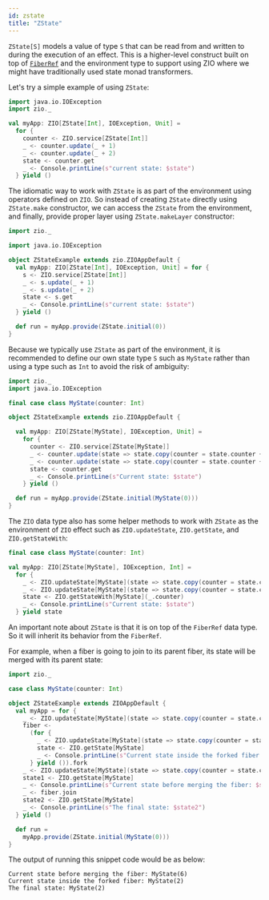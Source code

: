 ```yaml
---
id: zstate
title: "ZState"
---
```


`ZState[S]` models a value of type `S` that can be read from and written to during the execution of an effect. This is a higher-level construct built on top of [`FiberRef`](../fiber/fiberref.md) and the environment type to support using ZIO where we might have traditionally used state monad transformers.

Let's try a simple example of using `ZState`:

```scala mdoc:silent:nest
import java.io.IOException
import zio._

val myApp: ZIO[ZState[Int], IOException, Unit] =
  for {
    counter <- ZIO.service[ZState[Int]]
    _ <- counter.update(_ + 1)
    _ <- counter.update(_ + 2)
    state <- counter.get
    _ <- Console.printLine(s"current state: $state")
  } yield ()
```

The idiomatic way to work with `ZState` is as part of the environment using operators defined on `ZIO`. So instead of creating `ZState` directly using `ZState.make` constructor, we can access the `ZState` from the environment, and finally, provide proper layer using `ZState.makeLayer` constructor:

```scala mdoc:compile-only
import zio._

import java.io.IOException

object ZStateExample extends zio.ZIOAppDefault {
  val myApp: ZIO[ZState[Int], IOException, Unit] = for {
    s <- ZIO.service[ZState[Int]]
    _ <- s.update(_ + 1)
    _ <- s.update(_ + 2)
    state <- s.get
    _ <- Console.printLine(s"current state: $state")
  } yield ()

  def run = myApp.provide(ZState.initial(0))
}
```

Because we typically use `ZState` as part of the environment, it is recommended to define our own state type `S` such as `MyState` rather than using a type such as `Int` to avoid the risk of ambiguity:

```scala mdoc:compile-only
import zio._
import java.io.IOException

final case class MyState(counter: Int)

object ZStateExample extends zio.ZIOAppDefault {

  val myApp: ZIO[ZState[MyState], IOException, Unit] =
    for {
      counter <- ZIO.service[ZState[MyState]]
      _ <- counter.update(state => state.copy(counter = state.counter + 1))
      _ <- counter.update(state => state.copy(counter = state.counter + 2))
      state <- counter.get
      _ <- Console.printLine(s"Current state: $state")
    } yield ()

  def run = myApp.provide(ZState.initial(MyState(0)))
}
```

The `ZIO` data type also has some helper methods to work with `ZState` as the environment of `ZIO` effect such as `ZIO.updateState`, `ZIO.getState`, and `ZIO.getStateWith`:

```scala mdoc:compile-only
final case class MyState(counter: Int)

val myApp: ZIO[ZState[MyState], IOException, Int] =
  for {
    _ <- ZIO.updateState[MyState](state => state.copy(counter = state.counter + 1))
    _ <- ZIO.updateState[MyState](state => state.copy(counter = state.counter + 2))
    state <- ZIO.getStateWith[MyState](_.counter)
    _ <- Console.printLine(s"Current state: $state")
  } yield state
```

An important note about `ZState` is that it is on top of the `FiberRef` data type. So it will inherit its behavior from the `FiberRef`.

For example, when a fiber is going to join to its parent fiber, its state will be merged with its parent state:

```scala mdoc:compile-only
import zio._

case class MyState(counter: Int)

object ZStateExample extends ZIOAppDefault {
  val myApp = for {
    _ <- ZIO.updateState[MyState](state => state.copy(counter = state.counter + 1))
    fiber <-
      (for {
        _ <- ZIO.updateState[MyState](state => state.copy(counter = state.counter + 1))
        state <- ZIO.getState[MyState]
        _ <- Console.printLine(s"Current state inside the forked fiber: $state")
      } yield ()).fork
    _ <- ZIO.updateState[MyState](state => state.copy(counter = state.counter + 5))
    state1 <- ZIO.getState[MyState]
    _ <- Console.printLine(s"Current state before merging the fiber: $state1")
    _ <- fiber.join
    state2 <- ZIO.getState[MyState]
    _ <- Console.printLine(s"The final state: $state2")
  } yield ()

  def run =
    myApp.provide(ZState.initial(MyState(0)))
}
```

The output of running this snippet code would be as below:

```
Current state before merging the fiber: MyState(6)
Current state inside the forked fiber: MyState(2)
The final state: MyState(2)
```
